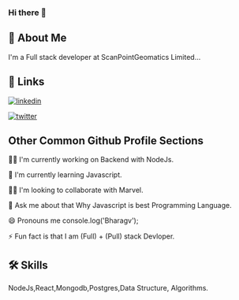 ### Hi there 👋

## 🚀 About Me
I'm a Full stack developer at ScanPointGeomatics Limited...


## 🔗 Links
[![linkedin](https://img.shields.io/badge/linkedin-0A66C2?style=for-the-badge&logo=linkedin&logoColor=white)](https://www.linkedin.com/in/bhargav-vanra-088ba51a0/)

[![twitter](https://img.shields.io/badge/twitter-1DA1F2?style=for-the-badge&logo=twitter&logoColor=white)](https://twitter.com/vanrabhargav)


## Other Common Github Profile Sections

👩‍💻 I'm currently working on Backend with NodeJs.

🧠 I'm currently learning Javascript.

👯‍♀️ I'm looking to collaborate with Marvel.

💬 Ask me about that Why Javascript is best Programming Language.

😄 Pronouns me console.log('Bharagv');

⚡️ Fun fact is that I am (Full) + (Pull) stack Devloper.


## 🛠 Skills
NodeJs,React,Mongodb,Postgres,Data Structure, Algorithms.

